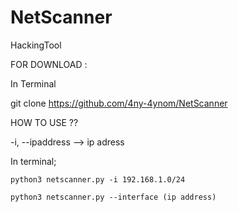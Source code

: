 # NetScanner
HackingTool

FOR DOWNLOAD :

In Terminal

git clone https://github.com/4ny-4ynom/NetScanner



HOW TO USE ??

-i, --ipaddress  --> ip adress


In terminal;

	python3 netscanner.py -i 192.168.1.0/24

	python3 netscanner.py --interface (ip address)
